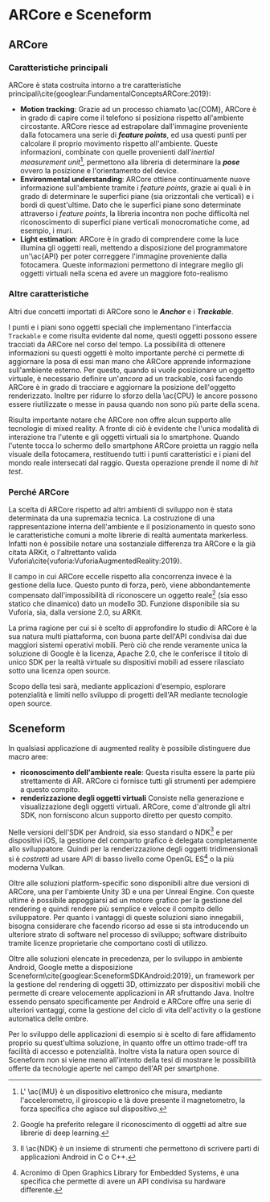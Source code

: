 # ARCore e Sceneform

## ARCore 

### Caratteristiche principali

ARCore è stata costruita intorno a tre caratteristiche principali\cite{googlear:FundamentalConceptsARCore:2019}:

- **Motion tracking**:
  Grazie ad un processo chiamato \ac{COM}, ARCore è in grado di capire come il telefono si posiziona rispetto all'ambiente circostante.
  ARCore riesce ad estrapolare dall'immagine proveniente dalla fotocamera una serie di ***feature points***, ed usa questi punti per calcolare il proprio movimento rispetto all'ambiente.
  Queste informazioni, combinate con quelle provenienti dall'*inertial measurement unit*[^imu], permettono alla libreria di determinare la ***pose*** ovvero la posizione e l'orientamento del device.
- **Environmental understanding**:
  ARCore ottiene continuamente nuove informazione sull'ambiente tramite i *feature points*, grazie ai quali è in grado di determinare le superfici piane (sia orizzontali che verticali) e i bordi di quest'ultime.
  Dato che le superfici piane sono determinate attraverso i *feature points*, la libreria incontra non poche difficoltà nel riconoscimento di superfici piane verticali monocromatiche come, ad esempio, i muri.
- **Light estimation**:
  ARCore è in grado di comprendere come la luce illumina gli oggetti reali, mettendo a disposizione del programmatore un'\ac{API} per poter correggere l'immagine proveniente dalla fotocamera.
  Queste informazioni permettono di integrare meglio gli oggetti virtuali nella scena ed avere un maggiore foto-realismo
  
### Altre caratteristiche

Altri due concetti importati di ARCore sono le ***Anchor*** e i ***Trackable***.


I punti e i piani sono oggetti speciali che implementano l'interfaccia `Trackable` e come risulta evidente dal nome, questi oggetti possono essere tracciati da ARCore nel corso del tempo.
La possibilità di ottenere informazioni su questi oggetti è molto importante perché ci permette di aggiornare la posa di essi man mano che ARCore apprende informazione sull'ambiente esterno. 
Per questo, quando si vuole posizionare un oggetto virtuale, è necessario definire un'*ancora* ad un trackable, così facendo ARCore è in grado di tracciare e aggiornare la posizione dell'oggetto renderizzato.
Inoltre per ridurre lo sforzo della \ac{CPU} le ancore possono essere riutilizzate o messe in pausa quando non sono più parte della scena.
  
Risulta importante notare che ARCore non offre alcun supporto alle tecnologie di mixed reality.
A fronte di ciò è evidente che l'unica modalità di interazione tra l'utente e gli oggetti virtuali sia lo smartphone.
Quando l'utente tocca lo schermo dello smartphone ARCore proietta un raggio nella visuale della fotocamera, restituendo tutti i punti caratteristici e i piani del mondo reale intersecati dal raggio.
Questa operazione prende il nome di *hit test*.

### Perché ARCore

La scelta di ARCore rispetto ad altri ambienti di sviluppo non è stata determinata da una supremazia tecnica.
La costruzione di una rappresentazione interna dell'ambiente e il posizionamento in questo sono le caratteristiche comuni a molte librerie di realtà aumentata markerless.
Infatti non è possibile notare una sostanziale differenza tra ARCore e la già citata ARKit, o l'altrettanto valida Vuforia\cite{vuforia:VuforiaAugmentedReality:2019}.

Il campo in cui ARCore eccelle rispetto alla concorrenza invece è la gestione della luce.
Questo punto di forza, però, viene abbondantemente compensato dall'impossibilità di riconoscere un oggetto reale[^image-recognition] (sia esso statico che dinamico) dato un modello 3D.
Funzione disponibile sia su Vuforia, sia, dalla versione 2.0, su ARKit.

La prima ragione per cui si è scelto di approfondire lo studio di ARCore è la sua natura multi piattaforma, con buona parte dell'API condivisa dai due maggiori sistemi operativi mobili.
Però ciò che rende veramente unica la soluzione di Google è la licenza, Apache 2.0, che le conferisce il titolo di unico SDK per la realtà virtuale su dispositivi mobili ad essere rilasciato sotto una licenza open source.

Scopo della tesi sarà, mediante applicazioni d'esempio, esplorare potenzialità e limiti nello sviluppo di progetti dell'AR mediante tecnologie open source.

## Sceneform

In qualsiasi applicazione di augmented reality è possibile distinguere due macro aree:

- **riconoscimento dell'ambiente reale**:
  Questa risulta essere la parte più strettamente di AR.
  ARCore ci fornisce tutti gli strumenti per adempiere a questo compito.
- **renderizzazione degli oggetti virtuali**
  Consiste nella generazione e visualizzazione degli oggetti virtuali.
  ARCore, come d'altronde gli altri SDK, non forniscono alcun supporto diretto per questo compito.

Nelle versioni dell'SDK per Android, sia esso standard o NDK[^ndk] e per dispositivi iOS, la gestione del comparto grafico è delegata completamente allo sviluppatore.
Quindi per la renderizzazione degli oggetti tridimensionali si è *costretti* ad usare API di basso livello come OpenGL ES[^opengl] o la più moderna Vulkan.

Oltre alle soluzioni platform-specific sono disponibili altre due versioni di ARCore, una per l'ambiente Unity 3D e una per Unreal Engine.
Con queste ultime è possibile appoggiarsi ad un motore grafico per la gestione del rendering e quindi rendere più semplice e veloce il compito dello sviluppatore.
Per quanto i vantaggi di queste soluzioni siano innegabili, bisogna considerare che facendo ricorso ad esse si sta introducendo un ulteriore strato di software nel processo di sviluppo;
software distribuito tramite licenze proprietarie che comportano costi di utilizzo.

Oltre alle soluzioni elencate in precedenza, per lo sviluppo in ambiente Android, Google mette a disposizione Sceneform\cite{googlear:SceneformSDKAndroid:2019}, un framework per la gestione del rendering di oggetti 3D, ottimizzato per dispositivi mobili che permette di creare velocemente applicazioni in AR sfruttando Java.
Inoltre essendo pensato specificamente per Android e ARCore offre una serie di ulteriori vantaggi, come la gestione del ciclo di vita dell'activity o la gestione automatica delle ombre.

Per lo sviluppo delle applicazioni di esempio si è scelto di fare affidamento proprio su quest'ultima  soluzione, in quanto offre un ottimo trade-off tra facilità di accesso e potenzialità.
Inoltre vista la natura open source di Sceneform non si viene meno all'intento della tesi di mostrare le possibilità offerte da tecnologie aperte nel campo dell'AR per smartphone.

[^image-recognition]: Google ha preferito relegare il riconoscimento di oggetti ad altre sue librerie  di deep learning.
[^imu]: L' \ac{IMU} è un dispositivo elettronico che misura, mediante l'accelerometro, il giroscopio e là dove presente il magnetometro, la forza specifica che agisce sul dispositivo.
[^ndk]: Il \ac{NDK} è un insieme di strumenti che permettono di scrivere parti di applicazioni Android in C o C++.
[^opengl]: Acronimo di Open Graphics Library for Embedded Systems, è una specifica che permette di avere un API condivisa su hardware differente.
